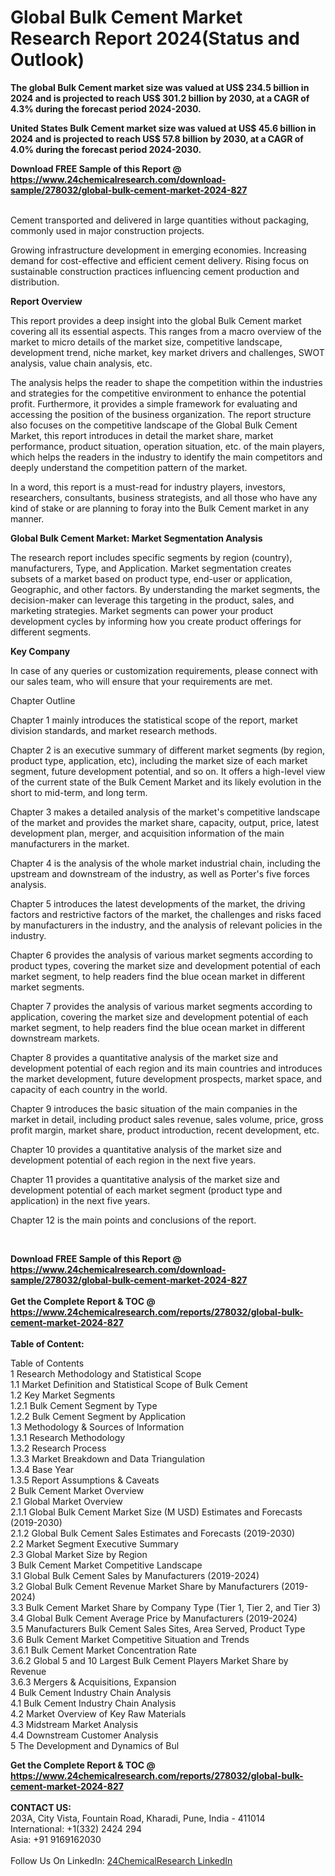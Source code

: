 <h1>Global Bulk Cement Market Research Report 2024(Status and Outlook)</h1><p><strong>The global Bulk Cement market size was valued at US$ 234.5 billion in 2024 and is projected to reach US$ 301.2 billion by 2030, at a CAGR of 4.3% during the forecast period 2024-2030.</strong></p><p>
</p><p><strong>United States Bulk Cement market size was valued at US$ 45.6 billion in 2024 and is projected to reach US$ 57.8 billion by 2030, at a CAGR of 4.0% during the forecast period 2024-2030.</strong></p><div><b>Download FREE Sample of this Report @ 
            <a href="https://www.24chemicalresearch.com/download-sample/278032/global-bulk-cement-market-2024-827">
            https://www.24chemicalresearch.com/download-sample/278032/global-bulk-cement-market-2024-827</a></b></div><br><p>
</p><p>
Cement transported and delivered in large quantities without packaging, commonly used in major construction projects.</p><p>
</p><p>
Growing infrastructure development in emerging economies. Increasing demand for cost-effective and efficient cement delivery. Rising focus on sustainable construction practices influencing cement production and distribution.</p><p>
</p><p>
</p><p>
<strong>Report Overview</strong></p><p>
</p><p>
This report provides a deep insight into the global Bulk Cement market covering all its essential aspects. This ranges from a macro overview of the market to micro details of the market size, competitive landscape, development trend, niche market, key market drivers and challenges, SWOT analysis, value chain analysis, etc.</p><p>
The analysis helps the reader to shape the competition within the industries and strategies for the competitive environment to enhance the potential profit. Furthermore, it provides a simple framework for evaluating and accessing the position of the business organization. The report structure also focuses on the competitive landscape of the Global Bulk Cement Market, this report introduces in detail the market share, market performance, product situation, operation situation, etc. of the main players, which helps the readers in the industry to identify the main competitors and deeply understand the competition pattern of the market.</p><p>
In a word, this report is a must-read for industry players, investors, researchers, consultants, business strategists, and all those who have any kind of stake or are planning to foray into the Bulk Cement market in any manner.</p><p>
<strong>Global Bulk Cement Market: Market Segmentation Analysis</strong></p><p>
The research report includes specific segments by region (country), manufacturers, Type, and Application. Market segmentation creates subsets of a market based on product type, end-user or application, Geographic, and other factors. By understanding the market segments, the decision-maker can leverage this targeting in the product, sales, and marketing strategies. Market segments can power your product development cycles by informing how you create product offerings for different segments.</p><p>
<strong>Key Company</strong></p><p>
</p><p>
</p><p>
</p><p>
</p><p>
</p><p>
</p><p>
In case of any queries or customization requirements, please connect with our sales team, who will ensure that your requirements are met.</p><p>
Chapter Outline</p><p>
Chapter 1 mainly introduces the statistical scope of the report, market division standards, and market research methods.</p><p>
</p><p>
Chapter 2 is an executive summary of different market segments (by region, product type, application, etc), including the market size of each market segment, future development potential, and so on. It offers a high-level view of the current state of the Bulk Cement Market and its likely evolution in the short to mid-term, and long term.</p><p>
</p><p>
Chapter 3 makes a detailed analysis of the market's competitive landscape of the market and provides the market share, capacity, output, price, latest development plan, merger, and acquisition information of the main manufacturers in the market.</p><p>
</p><p>
Chapter 4 is the analysis of the whole market industrial chain, including the upstream and downstream of the industry, as well as Porter's five forces analysis.</p><p>
</p><p>
Chapter 5 introduces the latest developments of the market, the driving factors and restrictive factors of the market, the challenges and risks faced by manufacturers in the industry, and the analysis of relevant policies in the industry.</p><p>
</p><p>
Chapter 6 provides the analysis of various market segments according to product types, covering the market size and development potential of each market segment, to help readers find the blue ocean market in different market segments.</p><p>
</p><p>
Chapter 7 provides the analysis of various market segments according to application, covering the market size and development potential of each market segment, to help readers find the blue ocean market in different downstream markets.</p><p>
</p><p>
Chapter 8 provides a quantitative analysis of the market size and development potential of each region and its main countries and introduces the market development, future development prospects, market space, and capacity of each country in the world.</p><p>
</p><p>
Chapter 9 introduces the basic situation of the main companies in the market in detail, including product sales revenue, sales volume, price, gross profit margin, market share, product introduction, recent development, etc.</p><p>
</p><p>
Chapter 10 provides a quantitative analysis of the market size and development potential of each region in the next five years.</p><p>
</p><p>
Chapter 11 provides a quantitative analysis of the market size and development potential of each market segment (product type and application) in the next five years.</p><p>
</p><p>
Chapter 12 is the main points and conclusions of the report.</p><p>
 </p><div><b>Download FREE Sample of this Report @ 
            <a href="https://www.24chemicalresearch.com/download-sample/278032/global-bulk-cement-market-2024-827">
            https://www.24chemicalresearch.com/download-sample/278032/global-bulk-cement-market-2024-827</a></b></div><br><div><b>Get the Complete Report & TOC @ 
            <a href="https://www.24chemicalresearch.com/reports/278032/global-bulk-cement-market-2024-827">
            https://www.24chemicalresearch.com/reports/278032/global-bulk-cement-market-2024-827</a></b></div><br>
            <b>Table of Content:</b><p>Table of Contents<br />
1 Research Methodology and Statistical Scope<br />
1.1 Market Definition and Statistical Scope of Bulk Cement<br />
1.2 Key Market Segments<br />
1.2.1 Bulk Cement Segment by Type<br />
1.2.2 Bulk Cement Segment by Application<br />
1.3 Methodology & Sources of Information<br />
1.3.1 Research Methodology<br />
1.3.2 Research Process<br />
1.3.3 Market Breakdown and Data Triangulation<br />
1.3.4 Base Year<br />
1.3.5 Report Assumptions & Caveats<br />
2 Bulk Cement Market Overview<br />
2.1 Global Market Overview<br />
2.1.1 Global Bulk Cement Market Size (M USD) Estimates and Forecasts (2019-2030)<br />
2.1.2 Global Bulk Cement Sales Estimates and Forecasts (2019-2030)<br />
2.2 Market Segment Executive Summary<br />
2.3 Global Market Size by Region<br />
3 Bulk Cement Market Competitive Landscape<br />
3.1 Global Bulk Cement Sales by Manufacturers (2019-2024)<br />
3.2 Global Bulk Cement Revenue Market Share by Manufacturers (2019-2024)<br />
3.3 Bulk Cement Market Share by Company Type (Tier 1, Tier 2, and Tier 3)<br />
3.4 Global Bulk Cement Average Price by Manufacturers (2019-2024)<br />
3.5 Manufacturers Bulk Cement Sales Sites, Area Served, Product Type<br />
3.6 Bulk Cement Market Competitive Situation and Trends<br />
3.6.1 Bulk Cement Market Concentration Rate<br />
3.6.2 Global 5 and 10 Largest Bulk Cement Players Market Share by Revenue<br />
3.6.3 Mergers & Acquisitions, Expansion<br />
4 Bulk Cement Industry Chain Analysis<br />
4.1 Bulk Cement Industry Chain Analysis<br />
4.2 Market Overview of Key Raw Materials<br />
4.3 Midstream Market Analysis<br />
4.4 Downstream Customer Analysis<br />
5 The Development and Dynamics of Bul</p><div><b>Get the Complete Report & TOC @ 
            <a href="https://www.24chemicalresearch.com/reports/278032/global-bulk-cement-market-2024-827">
            https://www.24chemicalresearch.com/reports/278032/global-bulk-cement-market-2024-827</a></b></div><br><b>CONTACT US:</b><br>
            203A, City Vista, Fountain Road, Kharadi, Pune, India - 411014<br>
            International: +1(332) 2424 294<br>
            Asia: +91 9169162030 <br><br>
            Follow Us On LinkedIn: <a href="https://www.linkedin.com/company/24chemicalresearch/">24ChemicalResearch LinkedIn</a>